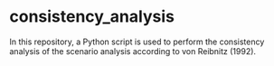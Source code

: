 # consistency_analysis
In this repository, a Python script is used to perform the consistency analysis of the scenario analysis according to von Reibnitz (1992).
